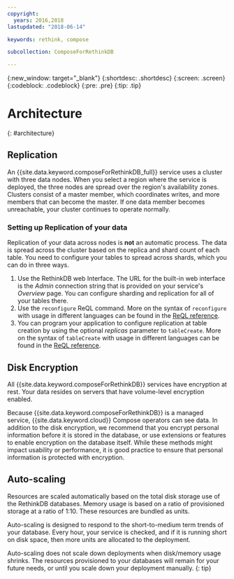```yaml
---
copyright:
  years: 2016,2018
lastupdated: "2018-06-14"

keywords: rethink, compose

subcollection: ComposeForRethinkDB

---
```


{:new_window: target="_blank"}
{:shortdesc: .shortdesc}
{:screen: .screen}
{:codeblock: .codeblock}
{:pre: .pre}
{:tip: .tip}

# Architecture 
{: #architecture}

## Replication

An {{site.data.keyword.composeForRethinkDB_full}} service uses a cluster with three data nodes. When you select a region where the service is deployed, the three nodes are spread over the region's availability zones. Clusters consist of a master member, which coordinates writes, and more members that can become the master. If one data member becomes unreachable, your cluster continues to operate normally.

### Setting up Replication of your data

Replication of your data across nodes is **not** an automatic process. The data is spread across the cluster based on the replica and shard count of each table. You need to configure your tables to spread across shards, which you can do in three ways.

1. Use the RethinkDB web Interface. The URL for the built-in web interface is the _Admin_ connection string that is provided on your service's _Overview_ page. You can configure sharding and replication for all of your tables there.
2. Use the `reconfigure` ReQL command. More on the syntax of `reconfigure` with usage in different languages can be found in the [ReQL reference](https://www.rethinkdb.com/api/javascript/reconfigure/).
3. You can program your application to configure replication at table creation by using the optional _replicas_ parameter to `tableCreate`. More on the syntax of `tableCreate` with usage in different languages can be found in the [ReQL reference](https://www.rethinkdb.com/api/javascript/table_create/).

## Disk Encryption

All {{site.data.keyword.composeForRethinkDB}} services have encryption at rest. Your data resides on servers that have volume-level encryption enabled. 

Because {{site.data.keyword.composeForRethinkDB}} is a managed service, {{site.data.keyword.cloud}} Compose operators can see data. In addition to the disk encryption, we recommend that you encrypt personal information before it is stored in the database, or use extensions or features to enable encryption on the database itself. While these methods might impact usability or performance, it is good practice to ensure that personal information is protected with encryption.

## Auto-scaling

Resources are scaled automatically based on the total disk storage use of the RethinkDB databases. Memory usage is based on a ratio of provisioned storage at a ratio of 1:10. These resources are bundled as units.

Auto-scaling is designed to respond to the short-to-medium term trends of your database. Every hour, your service is checked, and if it is running short on disk space, then more units are allocated to the deployment.

Auto-scaling does not scale down deployments when disk/memory usage shrinks. The resources provisioned to your databases will remain for your future needs, or until you scale down your deployment manually.
{: tip}
